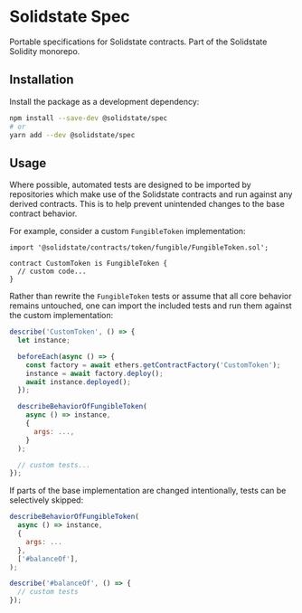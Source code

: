 # Solidstate Spec

Portable specifications for Solidstate contracts. Part of the Solidstate Solidity monorepo.

## Installation

Install the package as a development dependency:

```bash
npm install --save-dev @solidstate/spec
# or
yarn add --dev @solidstate/spec
```

## Usage

Where possible, automated tests are designed to be imported by repositories which make use of the Solidstate contracts and run against any derived contracts. This is to help prevent unintended changes to the base contract behavior.

For example, consider a custom `FungibleToken` implementation:

```solidity
import '@solidstate/contracts/token/fungible/FungibleToken.sol';

contract CustomToken is FungibleToken {
  // custom code...
}
```

Rather than rewrite the `FungibleToken` tests or assume that all core behavior remains untouched, one can import the included tests and run them against the custom implementation:

```javascript
describe('CustomToken', () => {
  let instance;

  beforeEach(async () => {
    const factory = await ethers.getContractFactory('CustomToken');
    instance = await factory.deploy();
    await instance.deployed();
  });

  describeBehaviorOfFungibleToken(
    async () => instance,
    {
      args: ...,
    }
  );

  // custom tests...
});
```

If parts of the base implementation are changed intentionally, tests can be selectively skipped:

```javascript
describeBehaviorOfFungibleToken(
  async () => instance,
  {
    args: ...
  },
  ['#balanceOf'],
);

describe('#balanceOf', () => {
  // custom tests
});
```
